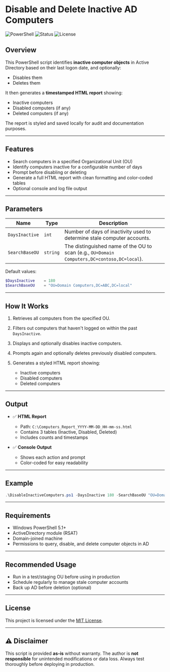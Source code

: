 
# Disable and Delete Inactive AD Computers

![PowerShell](https://img.shields.io/badge/powershell-5.1%2B-blue.svg)
![Status](https://img.shields.io/badge/status-stable-brightgreen.svg)
![License](https://img.shields.io/badge/license-MIT-blue.svg)

## Overview

This PowerShell script identifies **inactive computer objects** in Active Directory based on their last logon date, and optionally:
- Disables them
- Deletes them

It then generates a **timestamped HTML report** showing:
- Inactive computers
- Disabled computers (if any)
- Deleted computers (if any)

The report is styled and saved locally for audit and documentation purposes.

---

## Features

- Search computers in a specified Organizational Unit (OU)
- Identify computers inactive for a configurable number of days
- Prompt before disabling or deleting
- Generate a full HTML report with clean formatting and color-coded tables
- Optional console and log file output

---

## Parameters

| Name           | Type   | Description                                                                 |
|----------------|--------|-----------------------------------------------------------------------------|
| `DaysInactive` | `int`  | Number of days of inactivity used to determine stale computer accounts.     |
| `SearchBaseOU` | `string` | The distinguished name of the OU to scan (e.g., `OU=Domain Computers,DC=contoso,DC=local`). |

Default values:
```powershell
$DaysInactive    = 180
$SearchBaseOU    = "OU=Domain Computers,DC=ABC,DC=local"
````

---

## How It Works

1. Retrieves all computers from the specified OU.
2. Filters out computers that haven't logged on within the past `DaysInactive`.
3. Displays and optionally disables inactive computers.
4. Prompts again and optionally deletes previously disabled computers.
5. Generates a styled HTML report showing:

   * Inactive computers
   * Disabled computers
   * Deleted computers

---

## Output

* ✅ **HTML Report**

  * Path: `C:\Computers_Report_YYYY-MM-DD_HH-mm-ss.html`
  * Contains 3 tables (Inactive, Disabled, Deleted)
  * Includes counts and timestamps

* ✅ **Console Output**

  * Shows each action and prompt
  * Color-coded for easy readability

---

## Example

```powershell
.\DisableInactiveComputers.ps1 -DaysInactive 180 -SearchBaseOU "OU=Domain Computers,DC=ABC,DC=local"
```

---

## Requirements

* Windows PowerShell 5.1+
* ActiveDirectory module (RSAT)
* Domain-joined machine
* Permissions to query, disable, and delete computer objects in AD

---

## Recommended Usage

* Run in a test/staging OU before using in production
* Schedule regularly to manage stale computer accounts
* Back up AD before deletion (optional)

---

## License

This project is licensed under the [MIT License](https://opensource.org/licenses/MIT).

---

## ⚠️ Disclaimer

This script is provided **as-is** without warranty.
The author is **not responsible** for unintended modifications or data loss.
Always test thoroughly before deploying in production.
